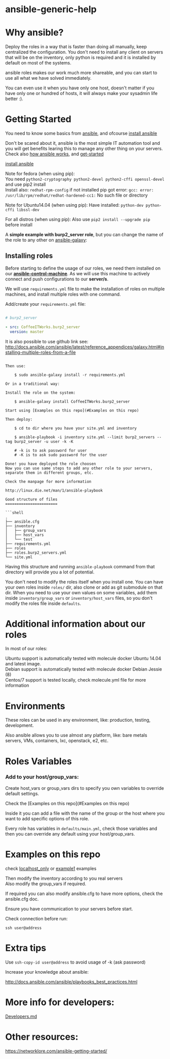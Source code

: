 # ansible-generic-help

Why ansible?
============

Deploy the roles in a way that is faster than doing all manually, keep centralized the configuration. 
You don't need to install any client on servers that will be on the inventory, only python is required and it is installed by default on most of the systems.

ansible roles makes our work much more shareable, and you can start to use all what we have solved immediately. 

You can even use it when you have only one host, doesn't matter if you have only one or hundred of hosts, it will always make your sysadmin life better :). 


Getting Started
================

You need to know some basics from [ansible](http://docs.ansible.com/ansible/quickstart.html), and ofcourse [install ansible](http://docs.ansible.com/ansible/intro_installation.html)

Don't be scared about it, ansible is the most simple IT automation tool and you will get benefits learing this to manage
any other thing on your servers. Check also [how ansible works](https://www.ansible.com/how-ansible-works), and [get-started](https://www.ansible.com/get-started)


[install ansible](http://docs.ansible.com/ansible/intro_installation.html)

Note for fedora (when using pip):  
You need `python2-cryptography python2-devel python2-cffi openssl-devel` and use pip2 install  
Install also: `redhat-rpm-config` if not installed pip got error: `gcc: error: /usr/lib/rpm/redhat/redhat-hardened-cc1:` No such file or directory


Note for Ubuntu14.04 (when using pip):
Have installed: `python-dev python-cffi libssl-dev` 

For all distros (when using pip):
Also use `pip2 install --upgrade pip` before install  

A **simple example with burp2_server role**, but you can change the name of the role to any other on [ansible-galaxy](https://galaxy.ansible.com/):


Installing roles
----------------

Before starting to define the usage of our roles, we need them installed on our 
**[ansible-control-machine](http://docs.ansible.com/ansible/intro_installation.html#control-machine-requirements)**.
 As we will use this machine to actively connect and push configurations to our **server/s**. 


We will use `requirements.yml` file to make the installation of roles on multiple machines, and install multiple roles
with one command.

Add/create your `requirements.yml` file: 

```yaml

# burp2_server

- src: CoffeeITWorks.burp2_server
  version: master
```

It is also possible to use github link  see: http://docs.ansible.com/ansible/latest/reference_appendices/galaxy.html#installing-multiple-roles-from-a-file 

```

Then use: 

    $ sudo ansible-galaxy install -r requirements.yml

Or in a traditional way:

Install the role on the system: 

    $ ansible-galaxy install CoffeeITWorks.burp2_server

Start using [Examples on this repo](#Examples on this repo)

Then deploy: 
    
    $ cd to dir where you have your site.yml and inventory
    
    $ ansible-playbook -i inventory site.yml --limit burp2_servers --tag burp2_server -u user -k -K 

    # -k is to ask password for user
    # -K is to ask sudo password for the user

Done! you have deployed the role choosen  
Now you can use same steps to add any other role to your servers, separate them in different groups, etc. 

Check the manpage for more information 

http://linux.die.net/man/1/ansible-playbook

Good structure of files
=======================

```shell
.
├── ansible.cfg
├── inventory
│   ├── group_vars
│   ├── host_vars
│   └── test
├── requirements.yml
├── roles
├── roles.burp2_servers.yml
└── site.yml
```

Having this structure and running `ansible-playbook` command from that directory will provide you a lot of potential.

You don't need to modify the roles itself when you install one.
You can have your own roles inside `roles/` dir, also clone or add as git submodule on that dir.
When you need to use your own values on some variables, add them inside `inventory/group_vars` or `inventory/host_vars` files, so you don't modify the roles file inside `defaults`.


Additional information about our roles
======================================

In most of our roles: 

Ubuntu support is automatically tested with molecule docker Ubuntu 14.04 and latest image.  
Debian support is automatically tested with molecule docker Debian Jessie (8)  
Centos/7 support is tested locally, check molecule.yml file for more information  


Environments
============

These roles can be used in any environment, like: production, testing, development.  

Also ansible allows you to use almost any platform, like: bare metals servers, VMs, containers, lxc, openstack, e2, etc. 


Roles Variables
===============

### Add to your host/group_vars:
 
Create host_vars or group_vars dirs to specify you own variables to override default settings.  

Check the [Examples on this repo](#Examples on this repo)  

Inside it you can add a file with the name of the group or the host where you want to add specific options of this role.  

Every role has variables in `defaults/main.yml`, check those variables and then you can override any default using your host/group_vars.  



Examples on this repo
=====================

check [localhost_only](localhost_only) or [example1](example1) examples

Then modify the inventory according to you real servers  
Also modify the group_vars if required.  

If required you can also modify ansible.cfg to have more options, check the ansible.cfg doc. 

Ensure you have communication to your servers before start.  

Check connection before run:

    ssh user@address

Extra tips
==========

Use `ssh-copy-id user@address` to avoid usage of -k (ask password)

Increase your knowledge about ansible: 

http://docs.ansible.com/ansible/playbooks_best_practices.html

More info for developers:
=========================

[Developers.md](Developers.md)

Other resources:
================

https://networklore.com/ansible-getting-started/
